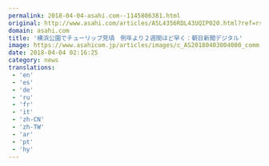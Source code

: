 ```yaml
---
permalink: 2018-04-04-asahi.com--1145806381.html
original: http://www.asahi.com/articles/ASL4356RDL43UQIP020.html?ref=rss
domain: asahi.com
title: '横浜公園でチューリップ見頃　例年より２週間ほど早く：朝日新聞デジタル'
image: https://www.asahicom.jp/articles/images/c_AS20180403004000_comm.jpg
date: 2018-04-04 02:16:25
category: news
translations: 
 - 'en'
 - 'es'
 - 'de'
 - 'ru'
 - 'fr'
 - 'it'
 - 'zh-CN'
 - 'zh-TW'
 - 'ar'
 - 'pt'
 - 'hy'
---
```


